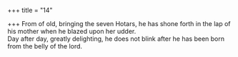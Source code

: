 +++
title = "14"

+++
 From of old, bringing the seven Hotars, he has shone forth in the lap of  his mother when he blazed upon her udder.  
Day after day, greatly delighting, he does not blink after he has been  born from the belly of the lord.  